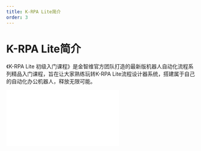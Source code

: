 ```yaml
---
title: K-RPA Lite简介
order: 3
---
```

# K-RPA Lite简介

  《K-RPA Lite 初级入门课程》是金智维官方团队打造的最新版机器人自动化流程系列精品入门课程，旨在让大家熟练玩转K-RPA Lite流程设计器系统，搭建属于自己的自动化办公机器人，释放无限可能。

<iframe class="w-full aspect-video" src="//player.bilibili.com/player.html?isOutside=true&aid=114256347403674&bvid=BV1bSZJYWEMu&cid=29164637634&p=1" scrolling="no" border="0" frameborder="no" framespacing="0" allowfullscreen="true"></iframe>
